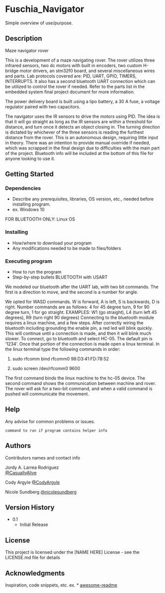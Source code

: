 # Fuschia_Navigator

Simple overview of use/purpose.

## Description

Maze navigator rover

This is a development of a maze navigating rover. The rover utilizes three infrared sensors, two dc motors with built in encoders, two custom H-bridge motor drivers, an stm32f0 board, and several miscellaneous wires and parts. Lab protocols covered are: PID, UART, GPIO, TIMERS, INTERRUPTS. It also has a second bluetooth UART connection which can be utilized to control the rover if needed. Refer to the parts list in the embedded system final project document for more information.

The power delivery board is built using a lipo battery, a 30 A fuse, a voltage regulator paired with two capacitors. 

The navigator uses the IR sensors to drive the motors using PID. The idea is that it will go straight as long as the IR sensors are within a threshold for distance, and turn once it detects an object closing in. The turning direction is dictated by whichever of the three sensors is reading the furthest distance from the rover. This is an autonomous design, requiring little input in theory. There was an intention to provide manual override if needed, which was scrapped in the final design due to difficulties with the main part of the project. Bluetooth info will be included at the bottom of this file for anyone looking to use it. 


## Getting Started

### Dependencies

* Describe any prerequisites, libraries, OS version, etc., needed before installing program.
* ex. Windows 10

FOR BLUETOOTH ONLY: Linux OS

### Installing

* How/where to download your program
* Any modifications needed to be made to files/folders

### Executing program

* How to run the program
* Step-by-step bullets
BLUETOOTH with USART

We modeled our bluetooth after the UART lab, with two bit commands. The first is a direction to move, and the second is a number for angle.

We opted for WASD commands. W is forward, A is left, S is backwards, D is right.
Number commands are as follows: 4 for 45 degree turn, 9 for 90 degree turn, 1 for go straight. 
EXAMPLES: W1 (go straight), L4 (turn left 45 degrees), R9 (turn right 90 degrees)
Connecting to the bluetooth module requires a linux machine, and a few steps. After correctly wiring the bluetooth including grounding the enable pin, a red led will blink quickly. This will continue until a connection is made, and then it will blink much slower. To connect, go to bluetooth and select HC-05. The default pin is ‘1234’. Once that portion of the connection is made open a linux terminal. In the linux terminal type the following commands in order:

1. sudo rfcomm bind rfcomm0 98:D3:41:FD:78:52

2. sudo screen /dev/rfcomm0 9600

The first command binds the linux machine to the hc-05 device. The second command shows the communication between machine and rover. The rover will ask for a two-bit command, and when a valid command is pushed will communicate the movement.


## Help

Any advise for common problems or issues.
```
command to run if program contains helper info
```

## Authors

Contributors names and contact info

Jordy A. Larrea Rodriguez  
[@CasuallyAlive](https://github.com/CasuallyAlive)

Cody Argyle
[@CodyArgyle](https://github.com/CodyArgyle)

Nicole Sundberg
[@nicolesundberg](https://github.com/nicolesundberg)

## Version History

* 0.1
    * Initial Release

## License

This project is licensed under the [NAME HERE] License - see the LICENSE.md file for details

## Acknowledgments

Inspiration, code snippets, etc.
ex. * [awesome-readme](https://github.com/matiassingers/awesome-readme)
